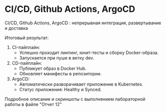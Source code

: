 # CI/CD, Github Actions, ArgoCD
CI/CD, Github Actions, ArgoCD : непрерывная интеграция,
 развертывание и доставка

Итоговый результат:
1. CI-пайплайн:
    - Успешно проходит линтинг, юнит-тесты и сборку Docker-образа.
    - Запускается при пуше в ветку dev.
2. CD-пайплайн:
    - Публикует образ в Docker Hub.
    - Обновляет манифесты в репозитории.
3. ArgoCD:
    - Автоматически разворачивает приложение в Kubernetes.
    - Статус приложения: Healthy и Synced.

Подробное описание и скриншоты с выполнением лабораторной работы в файле "Отчет 12"


